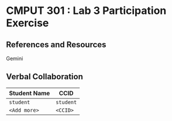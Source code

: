 # CMPUT 301 : Lab 3 Participation Exercise

## References and Resources

Gemini

## Verbal Collaboration

| Student Name | CCID      |
| ------------ | --------- |
| `student`    | `student` |
| `<Add more>` | `<CCID>`  |
